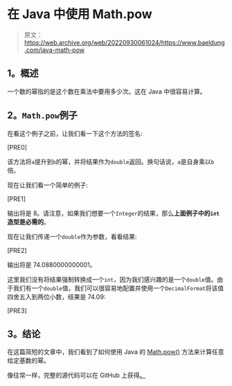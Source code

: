 # 在 Java 中使用 Math.pow

> 原文：<https://web.archive.org/web/20220930061024/https://www.baeldung.com/java-math-pow>

## **1。概述**

一个数的幂指的是这个数在乘法中要用多少次。这在 Java 中很容易计算。

## **2。`Math.pow`例子**

在看这个例子之前，让我们看一下这个方法的签名:

[PRE0]

该方法将`a`提升到`b`的幂，并将结果作为`double`返回。换句话说，`a`是自身乘以`b`倍。

现在让我们看一个简单的例子:

[PRE1]

输出将是 8。请注意，如果我们想要一个`Integer`的结果，那么**上面例子中的`int`造型是必需的**。

现在让我们传递一个`double`作为参数，看看结果:

[PRE2]

输出将是 74.0880000000001。

这里我们没有将结果强制转换成一个`int`，因为我们感兴趣的是一个`double`值。由于我们有一个`double`值，我们可以很容易地配置并使用一个`DecimalFormat`将该值四舍五入到两位小数，结果是 74.09:

[PRE3]

## **3。结论**

在这篇简短的文章中，我们看到了如何使用 Java 的 [Math.pow()](https://web.archive.org/web/20221207133541/https://docs.oracle.com/en/java/javase/11/docs/api/java.base/java/lang/Math.html#pow(double,double)) 方法来计算任意给定基数的幂。

像往常一样，完整的源代码可以在 GitHub 上获得[。](https://web.archive.org/web/20221207133541/https://github.com/eugenp/tutorials/tree/master/core-java-modules/core-java-numbers-2)